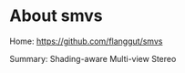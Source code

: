 About smvs
==========

Home: https://github.com/flanggut/smvs

Summary: Shading-aware Multi-view Stereo
